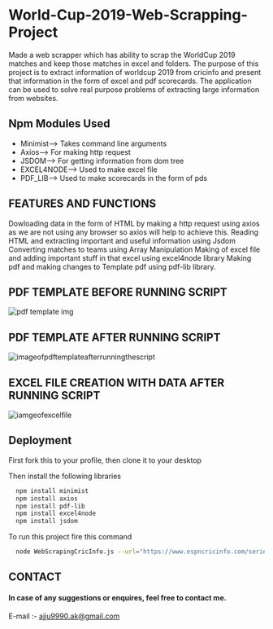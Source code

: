 
# World-Cup-2019-Web-Scrapping-Project

Made a web scrapper which has ability to scrap the WorldCup 2019 matches and keep those matches in excel and folders. The purpose of this project is to extract information of worldcup 2019 from cricinfo and present that information in the form of excel and pdf scorecards. The application can be used to solve real purpose problems of extracting large information from websites.


## Npm Modules Used

- Minimist--> Takes command line arguments
- Axios--> For making http request
- JSDOM--> For getting information from dom tree
- EXCEL4NODE--> Used to make excel file
- PDF_LIB--> Used to make scorecards in the form of pds

  
## FEATURES AND FUNCTIONS
Dowloading data in the form of HTML by making a http request using axios as we are not using any browser so axios will help to achieve this. Reading HTML and extracting important and useful information using Jsdom Converting matches to teams using Array Manipulation Making of excel file and adding important stuff in that excel using excel4node library Making pdf and making changes to Template pdf using pdf-lib library.
  
## PDF TEMPLATE BEFORE RUNNING SCRIPT

![pdf template img](https://user-images.githubusercontent.com/73634132/137447308-4b1b0a92-e8e9-49ff-b484-369931bef9b6.png)

## PDF TEMPLATE AFTER RUNNING SCRIPT 

![imageofpdftemplateafterrunningthescript](https://user-images.githubusercontent.com/73634132/137447397-55df7b42-73c8-4eb8-8cda-ed6a084ccc30.png)

## EXCEL FILE CREATION WITH DATA AFTER RUNNING SCRIPT

![iamgeofexcelfile](https://user-images.githubusercontent.com/73634132/137447486-c4029ba3-d049-4c1f-9500-4bbc38c1f801.png)

  
## Deployment

First fork this to your profile, then clone it to your desktop

Then install the following libraries

```bash
  npm install minimist
  npm install axios
  npm install pdf-lib
  npm install excel4node
  npm install jsdom
```
To run this project fire this command
```bash
  node WebScrapingCricInfo.js --url="https://www.espncricinfo.com/series/icc-cricket-world-cup-2019-1144415/match-results" --htmlFile="download.html" --dest="World Cup"
```

  
## CONTACT

#### In case of any suggestions or enquires, feel free to contact me.

E-mail :- ajju9990.ak@gmail.com


  
